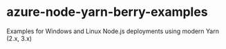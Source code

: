 # azure-node-yarn-berry-examples
Examples for Windows and Linux Node.js deployments using modern Yarn (2.x, 3.x)
